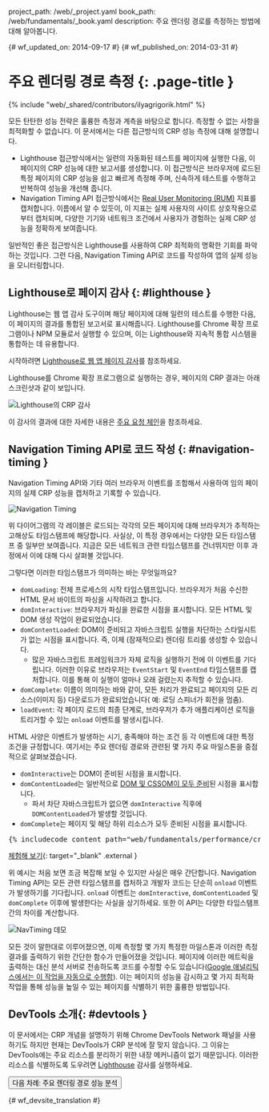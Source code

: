 project_path: /web/_project.yaml
book_path: /web/fundamentals/_book.yaml
description: 주요 렌더링 경로를 측정하는 방법에 대해 알아봅니다.

{# wf_updated_on: 2014-09-17 #}
{# wf_published_on: 2014-03-31 #}

# 주요 렌더링 경로 측정 {: .page-title }

{% include "web/_shared/contributors/ilyagrigorik.html" %}

모든 탄탄한 성능 전략은 훌륭한 측정과 계측을
바탕으로 합니다. 측정할 수 없는 사항을 최적화할 수 없습니다. 이 문서에서는
다른 접근방식의 CRP 성능 측정에 대해 설명합니다.

* Lighthouse 접근방식에서는 일련의 자동화된 테스트를 페이지에 실행한 다음,
이 페이지의 CRP 성능에 대한 보고서를 생성합니다. 이 접근방식은
 브라우저에 로드된 특정 페이지의 CRP 성능을 쉽고 빠르게 측정해 주며,
신속하게 테스트를 수행하고 반복하여 성능을
개선해 줍니다.
* Navigation Timing API 접근방식에서는 [Real User Monitoring
(RUM)](https://en.wikipedia.org/wiki/Real_user_monitoring)
지표를 캡처합니다. 이름에서 알 수 있듯이, 이 지표는
 실제 사용자의 사이트 상호작용으로부터 캡처되며,
 다양한 기기와 네트워크 조건에서 사용자가 경험하는
 실제 CRP 성능을 정확하게 보여줍니다.

일반적인 좋은 접근방식은 Lighthouse를 사용하여 CRP
최적화의 명확한 기회를 파악하는 것입니다. 그런 다음,
Navigation Timing API로 코드를 작성하여 앱의 실제 성능을 모니터링합니다.

## Lighthouse로 페이지 감사 {: #lighthouse }

Lighthouse는 웹 앱 감사 도구이며 해당 페이지에 대해 일련의 테스트를 수행한 다음,
이 페이지의 결과를 통합된 보고서로 표시해줍니다. Lighthouse를
Chrome 확장 프로그램이나 NPM 모듈로서 실행할 수 있으며,
이는 Lighthouse와 지속적 통합 시스템을 통합하는 데 유용합니다.

시작하려면 [Lighthouse로 웹 앱 페이지 감사](/web/tools/lighthouse/)를 참조하세요.

Lighthouse를 Chrome 확장 프로그램으로 실행하는 경우,
페이지의 CRP 결과는 아래 스크린샷과 같이 보입니다.

![Lighthouse의 CRP 감사](images/lighthouse-crp.png)

이 감사의 결과에 대한 자세한 내용은 [주요 요청 체인][crc]을
참조하세요.

[crc]: /web/tools/lighthouse/audits/critical-request-chains

## Navigation Timing API로 코드 작성 {: #navigation-timing }

Navigation Timing API와 기타 여러 브라우저 이벤트를 조합해서 사용하여
임의 페이지의 실제 CRP 성능을 캡처하고 기록할 수
있습니다.

<img src="images/dom-navtiming.png"  alt="Navigation Timing">

위 다이어그램의 각 레이블은 로드되는 각각의 모든 페이지에 대해 브라우저가 추적하는 고해상도 타임스탬프에 해당합니다. 사실상, 이 특정 경우에서는 다양한 모든 타임스탬프 중 일부만 보여줍니다. 지금은 모든 네트워크 관련 타임스탬프를 건너뛰지만 이후 과정에서 이에 대해 다시 살펴볼 것입니다.

그렇다면 이러한 타임스탬프가 의미하는 바는 무엇일까요?

* `domLoading`: 전체 프로세스의 시작 타임스탬프입니다.
브라우저가 처음 수신한 HTML
문서 바이트의 파싱을 시작하려고 합니다.
* `domInteractive`: 브라우저가 파싱을 완료한 시점을 표시합니다. 모든
HTML 및 DOM 생성 작업이 완료되었습니다.
* `domContentLoaded`: DOM이 준비되고 자바스크립트 실행을 차단하는 스타일시트가 없는 시점을 표시합니다. 즉, 이제 (잠재적으로) 렌더링 트리를 생성할 수 있습니다.
    * 많은 자바스크립트 프레임워크가 자체 로직을 실행하기 전에 이 이벤트를 기다립니다. 이러한 이유로 브라우저는 `EventStart` 및 `EventEnd` 타임스탬프를 캡처합니다. 이를 통해 이 실행이 얼마나 오래 걸렸는지 추적할 수 있습니다.
* `domComplete`: 이름이 의미하는 바와 같이, 모든 처리가 완료되고
페이지의 모든 리소스(이미지 등) 다운로드가 완료되었습니다(
예: 로딩 스피너가 회전을 멈춤).
* `loadEvent`: 각 페이지 로드의 최종 단계로, 브라우저가
추가 애플리케이션 로직을 트리거할 수 있는 `onload` 이벤트를 발생시킵니다.

HTML 사양은 이벤트가 발생하는 시기, 충족해야 하는 조건 등 각 이벤트에 대한 특정 조건을 규정합니다. 여기서는 주요 렌더링 경로와 관련된 몇 가지 주요 마일스톤을 중점적으로 살펴보겠습니다.

* `domInteractive`는 DOM이 준비된 시점을 표시합니다.
* `domContentLoaded`는 일반적으로 [DOM 및 CSSOM이 모두 준비](http://calendar.perfplanet.com/2012/deciphering-the-critical-rendering-path/)된 시점을 표시합니다.
    * 파서 차단 자바스크립트가 없으면 `domInteractive` 직후에 `DOMContentLoaded`가 발생할 것입니다.
* `domComplete`는 페이지 및 해당 하위 리소스가 모두 준비된 시점을 표시합니다.


<div style="clear:both;"></div>

<pre class="prettyprint">
{% includecode content_path="web/fundamentals/performance/critical-rendering-path/_code/measure_crp.html" region_tag="full" adjust_indentation="auto" %}
</pre>

[체험해 보기](https://googlesamples.github.io/web-fundamentals/fundamentals/performance/critical-rendering-path/measure_crp.html){: target="_blank" .external }

위 예시는 처음 보면 조금 복잡해 보일 수 있지만 사실은 매우 간단합니다. Navigation Timing API는 모든 관련 타임스탬프를 캡처하고 개발자 코드는 단순히 `onload` 이벤트가 발생하기를 기다립니다. `onload` 이벤트는 `domInteractive`, `domContentLoaded` 및 `domComplete` 이후에 발생한다는 사실을 상기하세요. 또한 이 API는 다양한 타임스탬프 간의 차이를 계산합니다.

<img src="images/device-navtiming-small.png"  alt="NavTiming 데모">

모든 것이 말한대로 이루어졌으면, 이제 측정할 몇 가지 특정한 마일스톤과 이러한 측정 결과를 출력하기 위한 간단한 함수가 만들어졌을 것입니다. 페이지에 이러한 메트릭을 출력하는 대신 분석 서버로 전송하도록 코드를 수정할 수도 있습니다([Google 애널리틱스에서는 이 작업을 자동으로 수행함](https://support.google.com/analytics/answer/1205784)). 이는 페이지의 성능을 감시하고 몇 가지 최적화 작업을 통해 성능을 높일 수 있는 페이지를 식별하기 위한 훌륭한 방법입니다.

## DevTools 소개{: #devtools }

이 문서에서는 CRP 개념을 설명하기 위해
Chrome DevTools Network 패널을 사용하기도 하지만
현재는 DevTools가 CRP 분석에 잘 맞지 않습니다.
그 이유는 DevTools에는 주요 리소스를 분리하기 위한 내장 메커니즘이 없기 때문입니다. 이러한 리소스를 식별하도록 도우려면
[Lighthouse](#lighthouse) 감사를 실행하세요.

<a href="analyzing-crp" class="gc-analytics-event"
    data-category="CRP" data-label="Next / Analyzing CRP">
  <button>다음 차례: 주요 렌더링 경로 성능 분석</button>
</a>


{# wf_devsite_translation #}
